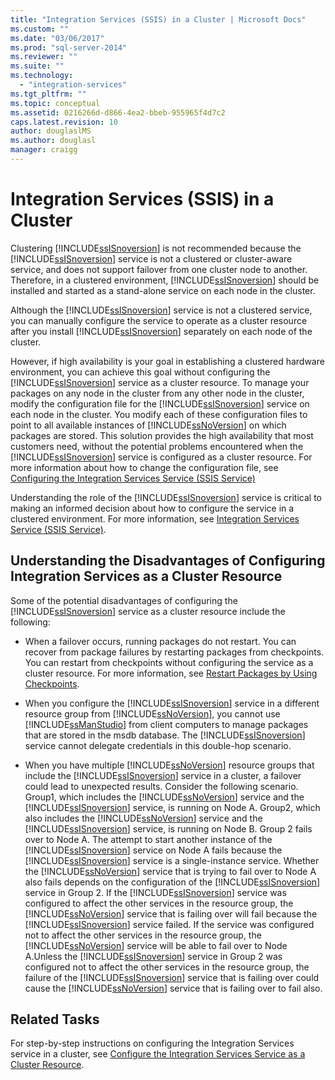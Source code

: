```yaml
---
title: "Integration Services (SSIS) in a Cluster | Microsoft Docs"
ms.custom: ""
ms.date: "03/06/2017"
ms.prod: "sql-server-2014"
ms.reviewer: ""
ms.suite: ""
ms.technology: 
  - "integration-services"
ms.tgt_pltfrm: ""
ms.topic: conceptual
ms.assetid: 0216266d-d866-4ea2-bbeb-955965f4d7c2
caps.latest.revision: 10
author: douglaslMS
ms.author: douglasl
manager: craigg
---
```

# Integration Services (SSIS) in a Cluster
  Clustering [!INCLUDE[ssISnoversion](../../includes/ssisnoversion-md.md)] is not recommended because the [!INCLUDE[ssISnoversion](../../includes/ssisnoversion-md.md)] service is not a clustered or cluster-aware service, and does not support failover from one cluster node to another. Therefore, in a clustered environment, [!INCLUDE[ssISnoversion](../../includes/ssisnoversion-md.md)] should be installed and started as a stand-alone service on each node in the cluster.  
  
 Although the [!INCLUDE[ssISnoversion](../../includes/ssisnoversion-md.md)] service is not a clustered service, you can manually configure the service to operate as a cluster resource after you install [!INCLUDE[ssISnoversion](../../includes/ssisnoversion-md.md)] separately on each node of the cluster.  
  
 However, if high availability is your goal in establishing a clustered hardware environment, you can achieve this goal without configuring the [!INCLUDE[ssISnoversion](../../includes/ssisnoversion-md.md)] service as a cluster resource.  To manage your packages on any node in the cluster from any other node in the cluster, modify the configuration file for the [!INCLUDE[ssISnoversion](../../includes/ssisnoversion-md.md)] service on each node in the cluster. You modify each of these configuration files to point to all available instances of [!INCLUDE[ssNoVersion](../../includes/ssnoversion-md.md)] on which packages are stored. This solution provides the high availability that most customers need, without the potential problems encountered when the [!INCLUDE[ssISnoversion](../../includes/ssisnoversion-md.md)] service is configured as a cluster resource. For more information about how to change the configuration file, see [Configuring the Integration Services Service &#40;SSIS Service&#41;](integration-services-service-ssis-service.md)  
  
 Understanding the role of the [!INCLUDE[ssISnoversion](../../includes/ssisnoversion-md.md)] service is critical to making an informed decision about how to configure the service in a clustered environment. For more information, see [Integration Services Service &#40;SSIS Service&#41;](integration-services-service-ssis-service.md).  
  
## Understanding the Disadvantages of Configuring Integration Services as a Cluster Resource  
 Some of the potential disadvantages of configuring the [!INCLUDE[ssISnoversion](../../includes/ssisnoversion-md.md)] service as a cluster resource include the following:  
  
-   When a failover occurs, running packages do not restart. You can recover from package failures by restarting packages from checkpoints. You can restart from checkpoints without configuring the service as a cluster resource. For more information, see [Restart Packages by Using Checkpoints](../packages/restart-packages-by-using-checkpoints.md).  
  
-   When you configure the [!INCLUDE[ssISnoversion](../../includes/ssisnoversion-md.md)] service in a different resource group from [!INCLUDE[ssNoVersion](../../includes/ssnoversion-md.md)], you cannot use [!INCLUDE[ssManStudio](../../includes/ssmanstudio-md.md)] from client computers to manage packages that are stored in the msdb database. The [!INCLUDE[ssISnoversion](../../includes/ssisnoversion-md.md)] service cannot delegate credentials in this double-hop scenario.  
  
-   When you have multiple [!INCLUDE[ssNoVersion](../../includes/ssnoversion-md.md)] resource groups that include the [!INCLUDE[ssISnoversion](../../includes/ssisnoversion-md.md)] service in a cluster, a failover could lead to unexpected results. Consider the following scenario. Group1, which includes the [!INCLUDE[ssNoVersion](../../includes/ssnoversion-md.md)] service and the [!INCLUDE[ssISnoversion](../../includes/ssisnoversion-md.md)] service, is running on Node A. Group2, which also includes the [!INCLUDE[ssNoVersion](../../includes/ssnoversion-md.md)] service and the [!INCLUDE[ssISnoversion](../../includes/ssisnoversion-md.md)] service, is running on Node B. Group 2 fails over to Node A. The attempt to start another instance of the [!INCLUDE[ssISnoversion](../../includes/ssisnoversion-md.md)] service on Node A fails because the [!INCLUDE[ssISnoversion](../../includes/ssisnoversion-md.md)] service is a single-instance service. Whether the [!INCLUDE[ssNoVersion](../../includes/ssnoversion-md.md)] service that is trying to fail over to Node A also fails depends on the configuration of the [!INCLUDE[ssISnoversion](../../includes/ssisnoversion-md.md)] service in Group 2. If the [!INCLUDE[ssISnoversion](../../includes/ssisnoversion-md.md)] service was configured to affect the other services in the resource group, the [!INCLUDE[ssNoVersion](../../includes/ssnoversion-md.md)] service that is failing over will fail because the [!INCLUDE[ssISnoversion](../../includes/ssisnoversion-md.md)] service failed. If the service was configured not to affect the other services in the resource group, the [!INCLUDE[ssNoVersion](../../includes/ssnoversion-md.md)] service will be able to fail over to Node A.Unless the [!INCLUDE[ssISnoversion](../../includes/ssisnoversion-md.md)] service in Group 2 was configured not to affect the other services in the resource group, the failure of the [!INCLUDE[ssISnoversion](../../includes/ssisnoversion-md.md)] service that is failing over could cause the [!INCLUDE[ssNoVersion](../../includes/ssnoversion-md.md)] service that is failing over to fail also.  
  
## Related Tasks  
 For step-by-step instructions on configuring the Integration Services service in a cluster, see [Configure the Integration Services Service as a Cluster Resource](../configure-the-integration-services-service-as-a-cluster-resource.md).  
  
  
